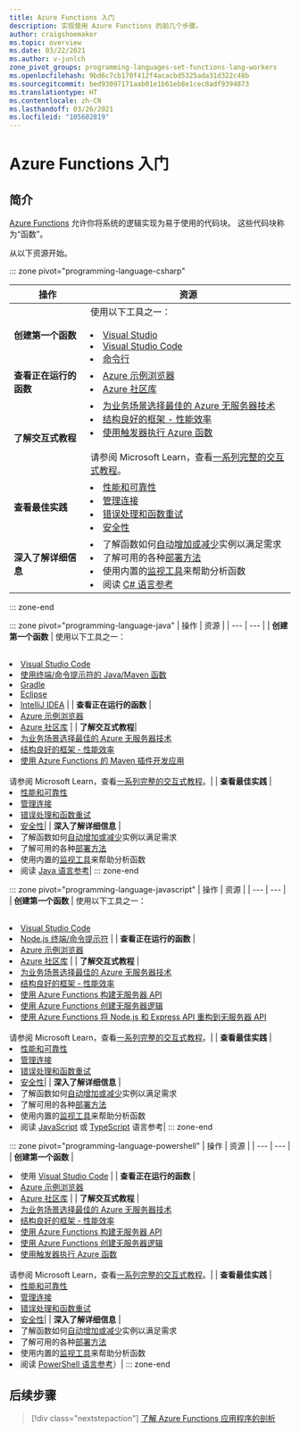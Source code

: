 ```yaml
---
title: Azure Functions 入门
description: 实现使用 Azure Functions 的前几个步骤。
author: craigshoemaker
ms.topic: overview
ms.date: 03/22/2021
ms.author: v-junlch
zone_pivot_groups: programming-languages-set-functions-lang-workers
ms.openlocfilehash: 9bd6c7cb170f412f4acacbd5325ada31d322c48b
ms.sourcegitcommit: bed93097171aab01e1b61eb8e1cec8adf9394873
ms.translationtype: HT
ms.contentlocale: zh-CN
ms.lasthandoff: 03/26/2021
ms.locfileid: "105602819"
---
```

# <a name="getting-started-with-azure-functions"></a>Azure Functions 入门

## <a name="introduction"></a>简介

[Azure Functions](./functions-overview.md) 允许你将系统的逻辑实现为易于使用的代码块。 这些代码块称为“函数”。

从以下资源开始。

::: zone pivot="programming-language-csharp"

| 操作 | 资源 |
| --- | --- |
| **创建第一个函数** | 使用以下工具之一：<br><br><li>[Visual Studio](./functions-create-your-first-function-visual-studio.md)<li>[Visual Studio Code](./create-first-function-vs-code-csharp.md)<li>[命令行](./create-first-function-cli-csharp.md) |
| **查看正在运行的函数** | <li>[Azure 示例浏览器](https://docs.microsoft.com/samples/browse/?expanded=azure&languages=csharp&products=azure-functions)<li>[Azure 社区库](https://www.serverlesslibrary.net/?technology=Functions%202.x&language=C%23) |
| **了解交互式教程**| <li>[为业务场景选择最佳的 Azure 无服务器技术](https://docs.microsoft.com/learn/modules/serverless-fundamentals/)<li>[结构良好的框架 - 性能效率](https://docs.microsoft.com/learn/modules/azure-well-architected-performance-efficiency/)<li>[使用触发器执行 Azure 函数](https://docs.microsoft.com/learn/modules/execute-azure-function-with-triggers/) <br><br>请参阅 Microsoft Learn，查看[一系列完整的交互式教程](https://docs.microsoft.com/learn/browse/?expanded=azure&products=azure-functions)。|
| **查看最佳实践** |<li>[性能和可靠性](./functions-best-practices.md)<li>[管理连接](./manage-connections.md)<li>[错误处理和函数重试](./functions-bindings-error-pages.md?tabs=csharp)<li>[安全性](./security-concepts.md)|
| **深入了解详细信息** | <li>了解函数如何[自动增加或减少](./functions-scale.md)实例以满足需求<li>了解可用的各种[部署方法](./functions-deployment-technologies.md)<li>使用内置的[监视工具](./functions-monitoring.md)来帮助分析函数<li>阅读 [C# 语言参考](./functions-dotnet-class-library.md)|

::: zone-end

::: zone pivot="programming-language-java"
| 操作 | 资源 |
| --- | --- |
| **创建第一个函数** | 使用以下工具之一：<br><br><li>[Visual Studio Code](./create-first-function-vs-code-java.md)<li>[使用终端/命令提示符的 Java/Maven 函数](./create-first-function-cli-java.md)<li>[Gradle](./functions-create-first-java-gradle.md)<li>[Eclipse](./functions-create-maven-eclipse.md)<li>[IntelliJ IDEA](./functions-create-maven-intellij.md) |
| **查看正在运行的函数** | <li>[Azure 示例浏览器](https://docs.microsoft.com/samples/browse/?expanded=azure&languages=java&products=azure-functions)<li>[Azure 社区库](https://www.serverlesslibrary.net/?technology=Functions%202.x&language=Java) |
| **了解交互式教程**| <li>[为业务场景选择最佳的 Azure 无服务器技术](https://docs.microsoft.com/learn/modules/serverless-fundamentals/)<li>[结构良好的框架 - 性能效率](https://docs.microsoft.com/learn/modules/azure-well-architected-performance-efficiency/)<li>[使用 Azure Functions 的 Maven 插件开发应用](https://docs.microsoft.com/learn/modules/develop-azure-functions-app-with-maven-plugin/) <br><br>请参阅 Microsoft Learn，查看[一系列完整的交互式教程](https://docs.microsoft.com/learn/browse/?expanded=azure&products=azure-functions)。|
| **查看最佳实践** |<li>[性能和可靠性](./functions-best-practices.md)<li>[管理连接](./manage-connections.md)<li>[错误处理和函数重试](./functions-bindings-error-pages.md?tabs=java)<li>[安全性](./security-concepts.md)|
| **深入了解详细信息** | <li>了解函数如何[自动增加或减少](./functions-scale.md)实例以满足需求<li>了解可用的各种[部署方法](./functions-deployment-technologies.md)<li>使用内置的[监视工具](./functions-monitoring.md)来帮助分析函数<li>阅读 [Java 语言参考](./functions-reference-java.md)|
::: zone-end

::: zone pivot="programming-language-javascript"
| 操作 | 资源 |
| --- | --- |
| **创建第一个函数** | 使用以下工具之一：<br><br><li>[Visual Studio Code](./create-first-function-vs-code-node.md)<li>[Node.js 终端/命令提示符](./create-first-function-cli-node.md) |
| **查看正在运行的函数** | <li>[Azure 示例浏览器](https://docs.microsoft.com/samples/browse/?expanded=azure&languages=javascript%2ctypescript&products=azure-functions)<li>[Azure 社区库](https://www.serverlesslibrary.net/?technology=Functions%202.x&language=JavaScript%2CTypeScript) |
| **了解交互式教程** | <li>[为业务场景选择最佳的 Azure 无服务器技术](https://docs.microsoft.com/learn/modules/serverless-fundamentals/)<li>[结构良好的框架 - 性能效率](https://docs.microsoft.com/learn/modules/azure-well-architected-performance-efficiency/)<li>[使用 Azure Functions 构建无服务器 API](https://docs.microsoft.com/learn/modules/build-api-azure-functions/)<li>[使用 Azure Functions 创建无服务器逻辑](https://docs.microsoft.com/learn/modules/create-serverless-logic-with-azure-functions/)<li>[使用 Azure Functions 将 Node.js 和 Express API 重构到无服务器 API](https://docs.microsoft.com/learn/modules/shift-nodejs-express-apis-serverless/) <br><br>请参阅 Microsoft Learn，查看[一系列完整的交互式教程](https://docs.microsoft.com/learn/browse/?expanded=azure&products=azure-functions)。|
| **查看最佳实践** |<li>[性能和可靠性](./functions-best-practices.md)<li>[管理连接](./manage-connections.md)<li>[错误处理和函数重试](./functions-bindings-error-pages.md?tabs=javascript)<li>[安全性](./security-concepts.md)|
| **深入了解详细信息** | <li>了解函数如何[自动增加或减少](./functions-scale.md)实例以满足需求<li>了解可用的各种[部署方法](./functions-deployment-technologies.md)<li>使用内置的[监视工具](./functions-monitoring.md)来帮助分析函数<li>阅读 [JavaScript](./functions-reference-node.md) 或 [TypeScript](./functions-reference-node.md#typescript) 语言参考|
::: zone-end

::: zone pivot="programming-language-powershell"
| 操作 | 资源 |
| --- | --- |
| **创建第一个函数** | <li>使用 [Visual Studio Code](./create-first-function-vs-code-powershell.md) |
| **查看正在运行的函数** | <li>[Azure 示例浏览器](https://docs.microsoft.com/samples/browse/?expanded=azure&languages=powershell&products=azure-functions)<li>[Azure 社区库](https://www.serverlesslibrary.net/?technology=Functions%202.x&language=PowerShell) |
| **了解交互式教程** | <li>[为业务场景选择最佳的 Azure 无服务器技术](https://docs.microsoft.com/learn/modules/serverless-fundamentals/)<li>[结构良好的框架 - 性能效率](https://docs.microsoft.com/learn/modules/azure-well-architected-performance-efficiency/)<li>[使用 Azure Functions 构建无服务器 API](https://docs.microsoft.com/learn/modules/build-api-azure-functions/)<li>[使用 Azure Functions 创建无服务器逻辑](https://docs.microsoft.com/learn/modules/create-serverless-logic-with-azure-functions/)<li>[使用触发器执行 Azure 函数](https://docs.microsoft.com/learn/modules/execute-azure-function-with-triggers/) <br><br>请参阅 Microsoft Learn，查看[一系列完整的交互式教程](https://docs.microsoft.com/learn/browse/?expanded=azure&products=azure-functions)。|
| **查看最佳实践** |<li>[性能和可靠性](./functions-best-practices.md)<li>[管理连接](./manage-connections.md)<li>[错误处理和函数重试](./functions-bindings-error-pages.md?tabs=powershell)<li>[安全性](./security-concepts.md)|
| **深入了解详细信息** | <li>了解函数如何[自动增加或减少](./functions-scale.md)实例以满足需求<li>了解可用的各种[部署方法](./functions-deployment-technologies.md)<li>使用内置的[监视工具](./functions-monitoring.md)来帮助分析函数<li>阅读 [PowerShell 语言参考](./functions-reference-powershell.md)）|
::: zone-end

## <a name="next-steps"></a>后续步骤

> [!div class="nextstepaction"]
> [了解 Azure Functions 应用程序的剖析](./functions-reference.md)

